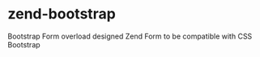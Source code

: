 zend-bootstrap
==============

Bootstrap Form overload designed Zend Form to be compatible with CSS Bootstrap 
